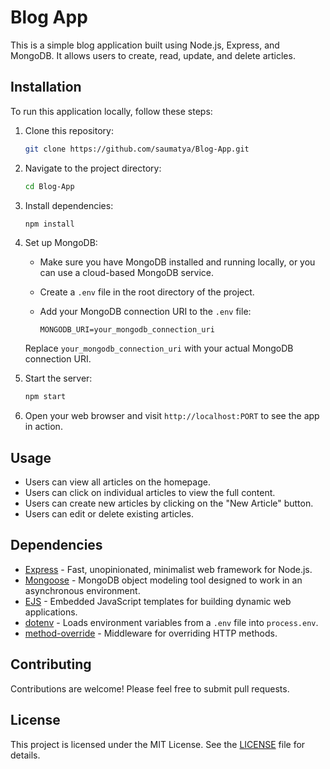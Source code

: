 # Blog App

This is a simple blog application built using Node.js, Express, and MongoDB. It allows users to create, read, update, and delete articles.

## Installation

To run this application locally, follow these steps:

1. Clone this repository:

   ```bash
   git clone https://github.com/saumatya/Blog-App.git
   ```

2. Navigate to the project directory:

   ```bash
   cd Blog-App
   ```

3. Install dependencies:

   ```bash
   npm install
   ```

4. Set up MongoDB:
   
   - Make sure you have MongoDB installed and running locally, or you can use a cloud-based MongoDB service.
   - Create a `.env` file in the root directory of the project.
   - Add your MongoDB connection URI to the `.env` file:
   
     ```
     MONGODB_URI=your_mongodb_connection_uri
     ```
     
   Replace `your_mongodb_connection_uri` with your actual MongoDB connection URI.

5. Start the server:

   ```bash
   npm start
   ```

6. Open your web browser and visit `http://localhost:PORT` to see the app in action.

## Usage

- Users can view all articles on the homepage.
- Users can click on individual articles to view the full content.
- Users can create new articles by clicking on the "New Article" button.
- Users can edit or delete existing articles.

## Dependencies

- [Express](https://www.npmjs.com/package/express) - Fast, unopinionated, minimalist web framework for Node.js.
- [Mongoose](https://www.npmjs.com/package/mongoose) - MongoDB object modeling tool designed to work in an asynchronous environment.
- [EJS](https://www.npmjs.com/package/ejs) - Embedded JavaScript templates for building dynamic web applications.
- [dotenv](https://www.npmjs.com/package/dotenv) - Loads environment variables from a `.env` file into `process.env`.
- [method-override](https://www.npmjs.com/package/method-override) - Middleware for overriding HTTP methods.

## Contributing

Contributions are welcome! Please feel free to submit pull requests.

## License

This project is licensed under the MIT License. See the [LICENSE](LICENSE) file for details.
